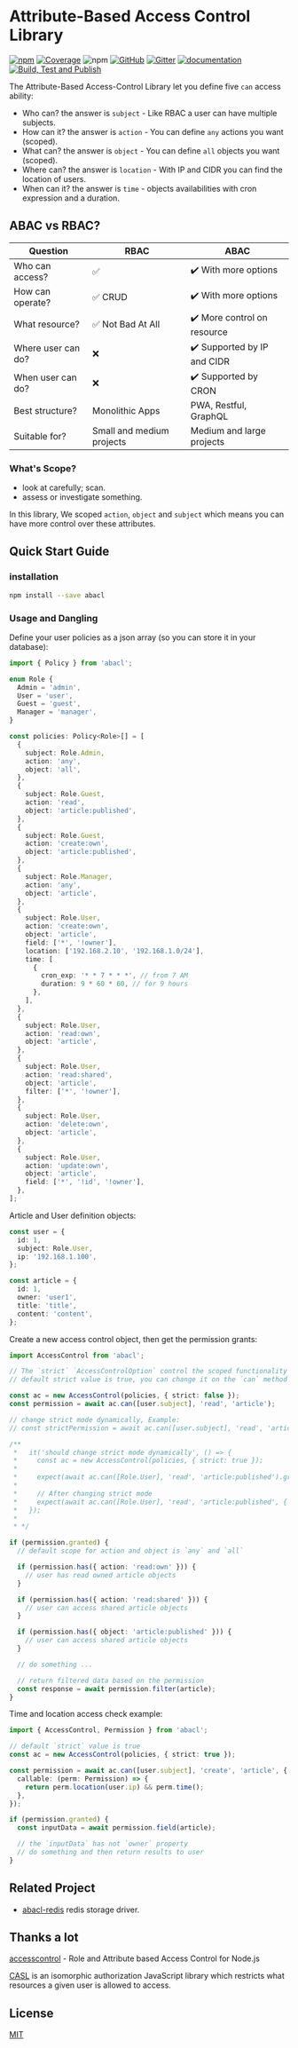 # Attribute-Based Access Control Library

[![npm](https://img.shields.io/npm/v/abacl)](https://www.npmjs.com/package/abacl)
[![Coverage](https://raw.githubusercontent.com/vhidvz/abacl/master/coverage-badge.svg)](https://htmlpreview.github.io/?https://github.com/vhidvz/abacl/blob/master/docs/coverage/lcov-report/index.html)
![npm](https://img.shields.io/npm/dm/abacl)
[![GitHub](https://img.shields.io/github/license/vhidvz/abacl?style=flat)](https://vhidvz.github.io/abacl/)
[![Gitter](https://badges.gitter.im/npm-abacl/community.svg)](https://gitter.im/npm-abacl/community?utm_source=badge&utm_medium=badge&utm_campaign=pr-badge)
[![documentation](https://img.shields.io/badge/documentation-click_to_read-c27cf4)](https://vhidvz.github.io/abacl/)
[![Build, Test and Publish](https://github.com/vhidvz/abacl/actions/workflows/npm-ci.yml/badge.svg)](https://github.com/vhidvz/abacl/actions/workflows/npm-ci.yml)

The Attribute-Based Access-Control Library let you define five `can` access ability:

- Who can? the answer is `subject` - Like RBAC a user can have multiple subjects.
- How can it? the answer is `action` - You can define `any` actions you want (scoped).
- What can? the answer is `object` - You can define `all` objects you want (scoped).
- Where can? the answer is `location` - With IP and CIDR you can find the location of users.
- When can it? the answer is `time` - objects availabilities with cron expression and a duration.

## ABAC vs RBAC?

| **Question**       | **RBAC**                          | **ABAC**                                    |
| ------------------ | --------------------------------- | ------------------------------------------- |
| Who can access?    | :white_check_mark:                | :heavy_check_mark: With more options        |
| How can operate?   | :white_check_mark: CRUD           | :heavy_check_mark: With more options        |
| What resource?     | :white_check_mark: Not Bad At All | :heavy_check_mark: More control on resource |
| Where user can do? | :x:                               | :heavy_check_mark: Supported by IP and CIDR |
| When user can do?  | :x:                               | :heavy_check_mark: Supported by CRON        |
| Best structure?    | Monolithic Apps                   | PWA, Restful, GraphQL                       |
| Suitable for?      | Small and medium projects         | Medium and large projects                   |

### What's Scope?

- look at carefully; scan.
- assess or investigate something.

In this library, We scoped `action`, `object` and `subject` which means you can have more control over these attributes.

## Quick Start Guide

### installation

```sh
npm install --save abacl
```

### Usage and Dangling

Define your user policies as a json array (so you can store it in your database):

```ts
import { Policy } from 'abacl';

enum Role {
  Admin = 'admin',
  User = 'user',
  Guest = 'guest',
  Manager = 'manager',
}

const policies: Policy<Role>[] = [
  {
    subject: Role.Admin,
    action: 'any',
    object: 'all',
  },
  {
    subject: Role.Guest,
    action: 'read',
    object: 'article:published',
  },
  {
    subject: Role.Guest,
    action: 'create:own',
    object: 'article:published',
  },
  {
    subject: Role.Manager,
    action: 'any',
    object: 'article',
  },
  {
    subject: Role.User,
    action: 'create:own',
    object: 'article',
    field: ['*', '!owner'],
    location: ['192.168.2.10', '192.168.1.0/24'],
    time: [
      {
        cron_exp: '* * 7 * * *', // from 7 AM
        duration: 9 * 60 * 60, // for 9 hours
      },
    ],
  },
  {
    subject: Role.User,
    action: 'read:own',
    object: 'article',
  },
  {
    subject: Role.User,
    action: 'read:shared',
    object: 'article',
    filter: ['*', '!owner'],
  },
  {
    subject: Role.User,
    action: 'delete:own',
    object: 'article',
  },
  {
    subject: Role.User,
    action: 'update:own',
    object: 'article',
    field: ['*', '!id', '!owner'],
  },
];
```

Article and User definition objects:

```ts
const user = {
  id: 1,
  subject: Role.User,
  ip: '192.168.1.100',
};

const article = {
  id: 1,
  owner: 'user1',
  title: 'title',
  content: 'content',
};
```

Create a new access control object, then get the permission grants:

```ts
import AccessControl from 'abacl';

// The `strict` `AccessControlOption` control the scoped functionality
// default strict value is true, you can change it on the `can` method

const ac = new AccessControl(policies, { strict: false });
const permission = await ac.can([user.subject], 'read', 'article');

// change strict mode dynamically, Example:
// const strictPermission = await ac.can([user.subject], 'read', 'article', { strict: true });

/**
 *   it('should change strict mode dynamically', () => {
 *     const ac = new AccessControl(policies, { strict: true });
 *
 *     expect(await ac.can([Role.User], 'read', 'article:published').granted).toBeFalsy();
 *
 *     // After changing strict mode
 *     expect(await ac.can([Role.User], 'read', 'article:published', { strict: false }).granted).toBeTruthy();
 *   });
 *
 * */

if (permission.granted) {
  // default scope for action and object is `any` and `all`

  if (permission.has({ action: 'read:own' })) {
    // user has read owned article objects
  }

  if (permission.has({ action: 'read:shared' })) {
    // user can access shared article objects
  }

  if (permission.has({ object: 'article:published' })) {
    // user can access shared article objects
  }

  // do something ...

  // return filtered data based on the permission
  const response = await permission.filter(article);
}
```

Time and location access check example:

```ts
import { AccessControl, Permission } from 'abacl';

// default `strict` value is true
const ac = new AccessControl(policies, { strict: true });

const permission = await ac.can([user.subject], 'create', 'article', {
  callable: (perm: Permission) => {
    return perm.location(user.ip) && perm.time();
  },
});

if (permission.granted) {
  const inputData = await permission.field(article);

  // the `inputData` has not `owner` property
  // do something and then return results to user
}
```

## Related Project

- [abacl-redis](https://www.npmjs.com/package/abacl-redis) redis storage driver.

## Thanks a lot

[accesscontrol](https://www.npmjs.com/package/accesscontrol) - Role and Attribute based Access Control for Node.js

[CASL](https://casl.js.org/) is an isomorphic authorization JavaScript library which restricts what resources a given user is allowed to access.

## License

[MIT](https://github.com/vhidvz/abacl/blob/master/LICENSE)
